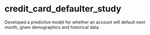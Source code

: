 # credit_card_defaulter_study
Developed a predictive model for whether an account will default next month, given demographics and historical data
